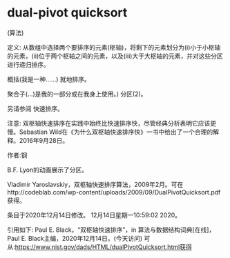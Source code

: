 # dual-pivot quicksort


(算法)



定义:
从数组中选择两个要排序的元素(枢轴)，将剩下的元素划分为(i)小于小枢轴的元素，(ii)位于两个枢轴之间的元素，以及(iii)大于大枢轴的元素，并对这些分区进行递归排序。



概括(我是一种……)
就地排序。



聚合子(…)是我的一部分或在我身上使用。)
分区(2)。



另请参阅
快速排序。



注意:
双枢轴快速排序在实践中始终比快速排序快，尽管经典分析表明它应该更慢。Sebastian Wild在《为什么双枢轴快速排序快》一书中给出了一个合理的解释。2016年9月28日。


作者:钢


B.F. Lyon的动画展示了分区。



Vladimir Yaroslavskiy，双枢轴快速排序算法，2009年2月。可在http://codeblab.com/wp-content/uploads/2009/09/DualPivotQuicksort.pdf获得。








条目于2020年12月14日修改。
12月14日星期一10:59:02 2020。



引用如下:
Paul E. Black，“双枢轴快速排序”，in
算法与数据结构词典[在线]，Paul E. Black主编，2020年12月14日。(今天访问)
可从:https://www.nist.gov/dads/HTML/dualPivotQuicksort.html获得